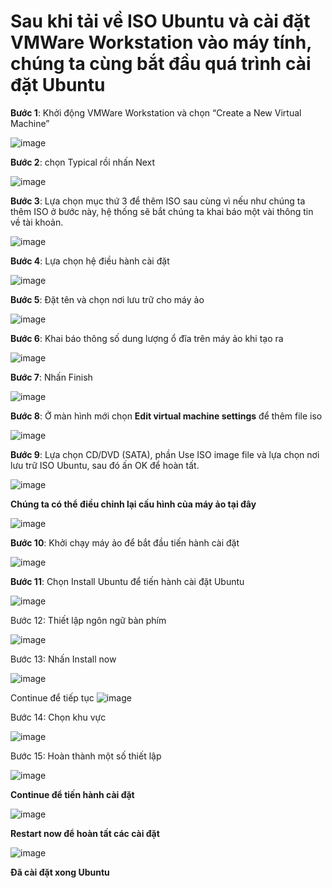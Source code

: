 # Sau khi tải về ISO Ubuntu và cài đặt VMWare Workstation vào máy tính, chúng ta cùng bắt đầu quá trình cài đặt Ubuntu

**Bước 1**: Khởi động VMWare Workstation và chọn “Create a New Virtual Machine”

![image](https://user-images.githubusercontent.com/101611197/158721023-8c7f000b-f248-48d5-805f-3f099a2c4794.png)

**Bước 2**: chọn Typical rồi nhấn Next

![image](https://user-images.githubusercontent.com/101611197/158721368-5c3d5f11-a84e-46f2-91df-f8fe2d2f66a5.png)

**Bước 3**: Lựa chọn mục thứ 3 để thêm ISO sau cùng vì nếu như chúng ta thêm ISO ở bước này, hệ thống sẽ bắt chúng ta khai báo một vài thông tin về tài khoản.

![image](https://user-images.githubusercontent.com/101611197/158721508-8fcda6a1-8ad4-49bc-92bf-84223addf60c.png)

**Bước 4**: Lựa chọn hệ điều hành cài đặt 

![image](https://user-images.githubusercontent.com/101611197/158732652-71f532bb-70f8-4955-a71e-9e009ed726a6.png)

**Bước 5**: Đặt tên và chọn nơi lưu trữ cho máy ảo

![image](https://user-images.githubusercontent.com/101611197/158732775-04dc56ce-9276-4613-95e8-4db009bda76d.png)

**Bước 6**: Khai báo thông số dung lượng ổ đĩa trên máy ảo khi tạo ra

![image](https://user-images.githubusercontent.com/101611197/158732841-4524eaf4-2629-40e3-afab-c1da43a45861.png)

**Bước 7**: Nhấn Finish

![image](https://user-images.githubusercontent.com/101611197/158732883-bb226f40-6683-4a39-a9aa-7e1b32474d2d.png)

**Bước 8**: Ở màn hình mới chọn **Edit virtual machine settings** để thêm file iso

![image](https://user-images.githubusercontent.com/101611197/158723491-f4ec2901-c75f-4f90-ad5a-a7ddd43b6bec.png)

**Bước 9**: Lựa chọn CD/DVD (SATA), phần Use ISO image file và lựa chọn nơi lưu trữ ISO Ubuntu, sau đó ấn OK để hoàn tất.

![image](https://user-images.githubusercontent.com/101611197/158733082-cefd20ea-4ef2-46a3-a4ff-e5eebde8fe1e.png)

**Chúng ta có thể điều chỉnh lại cấu hình của máy ảo tại đây**

![image](https://user-images.githubusercontent.com/101611197/158723852-cb8c909a-7f21-4ed2-a91a-5ee5b1c2209d.png)

**Bước 10**: Khởi chạy máy ảo để bắt đầu tiến hành cài đặt

![image](https://user-images.githubusercontent.com/101611197/158723975-82d6d99a-fdad-493a-8145-a6371ea87391.png)

**Bước 11**: Chọn Install Ubuntu để tiến hành cài đặt Ubuntu

![image](https://user-images.githubusercontent.com/101611197/158733944-254aaa4e-f4f8-4f07-9dac-986bb4caf39e.png)

Bước 12: Thiết lập ngôn ngữ bàn phím

![image](https://user-images.githubusercontent.com/101611197/158734006-bd458e6c-c867-421a-a954-928d53933488.png)

Bước 13: Nhấn Install now

![image](https://user-images.githubusercontent.com/101611197/158734197-c11109b9-2016-4c45-a25b-ae6a8d58e3e9.png)

Continue để tiếp tục
![image](https://user-images.githubusercontent.com/101611197/158734265-967ce47d-56a0-4ea2-9228-f569163fc023.png)

Bước 14: Chọn khu vực

![image](https://user-images.githubusercontent.com/101611197/158734562-cc5710a8-d1a0-4d64-b4a3-6a40d8fb23b3.png)

Bước 15: Hoàn thành một số thiết lập

![image](https://user-images.githubusercontent.com/101611197/158734789-0cab36af-80ea-41c6-bff0-bf5ef09859fd.png)

**Continue để tiến hành cài đặt**

![image](https://user-images.githubusercontent.com/101611197/158734929-fa541937-0f44-454e-ac09-831ab10802f4.png)

**Restart now để hoàn tất các cài đặt**

![image](https://user-images.githubusercontent.com/101611197/158735918-cef90457-96d5-47e9-acc3-1e2029c1826e.png)

**Đã cài đặt xong Ubuntu**
